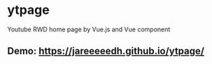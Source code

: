 # ytpage

Youtube RWD home page by Vue.js and Vue component

## Demo: https://jareeeeedh.github.io/ytpage/
